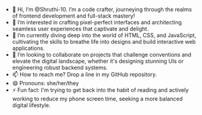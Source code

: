- 👋 Hi, I’m @Shruthi-10. I’m a code crafter, journeying through the realms of frontend development and full-stack mastery!
- 👀 I’m interested in crafting pixel-perfect interfaces and architecting seamless user experiences that captivate and delight.
- 🌱 I’m currently diving deep into the world of HTML, CSS, and JavaScript, cultivating the skills to breathe life into designs and build interactive web applications.
- 💞️ I’m looking to collaborate on projects that challenge conventions and elevate the digital landscape, whether it's designing stunning UIs or engineering robust backend systems.
- 📫 How to reach me? Drop a line in my GitHub repository.
- 😄 Pronouns: she/her/they
- ⚡ Fun fact: I'm trying to get back into the habit of reading and actively working to reduce my phone screen time, seeking a more balanced digital lifestyle.


<!--- Shruthi-10/Shruthi-10 is a ✨ special ✨ repository because its `README.md` (this file) appears on your GitHub profile.
You can click the Preview link to take a look at your changes.
--->

